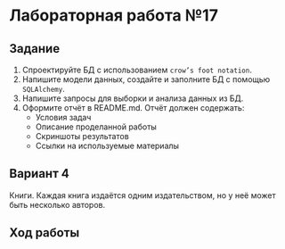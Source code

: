 # Лабораторная работа №17 
## Задание 
1) Спроектируйте БД с использованием ```crow’s foot notation```.
2) Напишите модели данных, создайте и заполните БД с помощью ```SQLAlchemy```.
3) Напишите запросы для выборки и анализа данных из БД.
4) Оформите отчёт в README.md. Отчёт должен содержать:
    - Условия задач
    - Описание проделанной работы
    - Скриншоты результатов
    - Ссылки на используемые материалы
## Вариант 4
Книги. Каждая книга издаётся одним издательством, но у неё может быть несколько авторов.
## Ход работы
